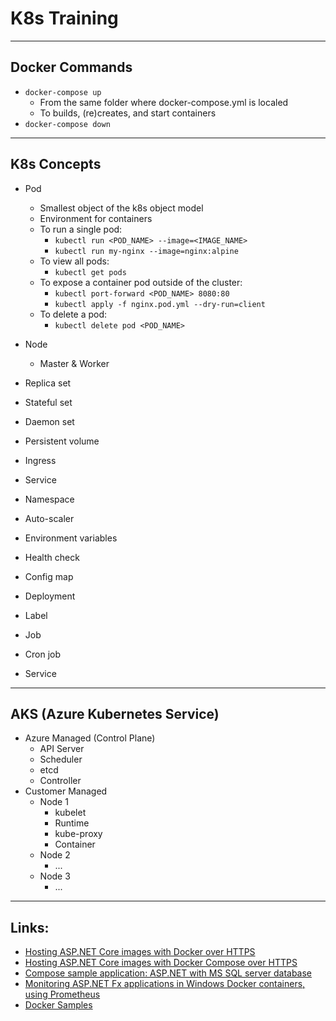 # K8s Training

---
## Docker Commands
* `docker-compose up` 
  * From the same folder where docker-compose.yml is localed
  * To builds, (re)creates, and start containers
* `docker-compose down`
---
## K8s Concepts
* Pod
  - Smallest object of the k8s object model
  - Environment for containers
  - To run a single pod:
    - `kubectl run <POD_NAME> --image=<IMAGE_NAME>`
    - `kubectl run my-nginx --image=nginx:alpine`
  - To view all pods:
    - `kubectl get pods`
  - To expose a container pod outside of the cluster:
    - `kubectl port-forward <POD_NAME> 8080:80`
    - `kubectl apply -f nginx.pod.yml --dry-run=client`
  - To delete a pod:
    - `kubectl delete pod <POD_NAME>`

* Node
  - Master & Worker
* Replica set
* Stateful set
* Daemon set
* Persistent volume
* Ingress
* Service
* Namespace
* Auto-scaler
* Environment variables
* Health check
* Config map
* Deployment
* Label
* Job
* Cron job
* Service

---
## AKS (Azure Kubernetes Service)
* Azure Managed (Control Plane)
  * API Server
  * Scheduler
  * etcd
  * Controller
* Customer Managed
  * Node 1
    * kubelet
    * Runtime
    * kube-proxy
    * Container
  * Node 2
    * ...
  * Node 3
    * ...
---
## Links:
* [Hosting ASP.NET Core images with Docker over HTTPS](https://learn.microsoft.com/en-us/aspnet/core/security/docker-https?view=aspnetcore-7.0)
* [Hosting ASP.NET Core images with Docker Compose over HTTPS](https://learn.microsoft.com/en-us/aspnet/core/security/docker-compose-https?view=aspnetcore-7.0)
* [Compose sample application: ASP.NET with MS SQL server database](https://github.com/docker/awesome-compose/tree/master/aspnet-mssql)
* [Monitoring ASP.NET Fx applications in Windows Docker containers, using Prometheus](https://github.com/dockersamples/aspnet-monitoring)
* [Docker Samples](https://github.com/dockersamples)
